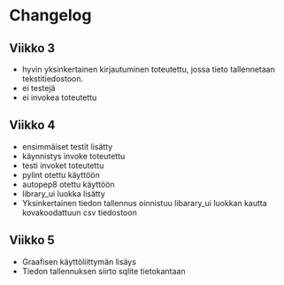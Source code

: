 # Changelog

## Viikko 3
- hyvin yksinkertainen kirjautuminen toteutettu, jossa tieto tallennetaan tekstitiedostoon.
- ei testejä
- ei invokea toteutettu

## Viikko 4
- ensimmäiset testit lisätty
- käynnistys invoke toteutettu
- testi invoket toteutettu
- pylint otettu käyttöön
- autopep8 otettu käyttöön
- library_ui luokka lisätty
- Yksinkertainen tiedon tallennus oinnistuu libarary_ui luokkan kautta kovakoodattuun csv tiedostoon

## Viikko 5
- Graafisen käyttöliittymän lisäys
- Tiedon tallennuksen siirto sqlite tietokantaan
  
